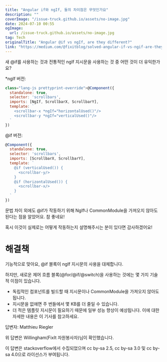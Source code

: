 ```yaml
---
title: "Angular if와 ngIf, 둘의 차이점은 무엇인가요"
description: ""
coverImage: "/issue-truck.github.io/assets/no-image.jpg"
date: 2024-07-10 00:55
ogImage: 
  url: /issue-truck.github.io/assets/no-image.jpg
tag: Tech
originalTitle: "Angular @if vs ngIf, are they different?"
link: "https://medium.com/@fixitblog/solved-angular-if-vs-ngif-are-they-different-5d4f4081c875"
---
```



새 @if를 사용하는 것과 전통적인 ngIf 지시문을 사용하는 것 중 어떤 것이 더 유익한가요?

*ngIf 버전:

```js
class="lang-js prettyprint-override">@Component({
  standalone: true,
  selector: 'scrollbars',
  imports: [NgIf, ScrollbarX, ScrollbarY],
  template: `
    <scrollbar-x *ngIf="horizontalUsed()"/>
    <scrollbar-y *ngIf="verticalUsed()"/>
  `
})
```

@if 버전:

<div class="content-ad"></div>

```js
@Component({
  standalone: true,
  selector: 'scrollbars',
  imports: [ScrollbarX, ScrollbarY],
  template: `
    @if (verticalUsed()) {
      <scrollbar-y/>
    }
    @if (horizontalUsed()) {
      <scrollbar-x/>
    }
  `
})
```

문법 차이 외에도 @if가 작동하기 위해 NgIf나 CommonModule을 가져오지 않아도 된다는 점을 알았어요. 참 좋네요!

혹시 이것이 실제로는 어떻게 작동하는지 설명해주시는 분이 있다면 감사하겠어요!

# 해결책


<div class="content-ad"></div>

기능적으로 맞아요, @if 블록이 ngIf 지시문의 사용을 대체합니다.

하지만, 새로운 제어 흐름 블록(@for/@if/@switch)을 사용하는 것에는 몇 가지 기술적 이점이 있습니다.

- 독립적인 컴포넌트를 빌드할 때 지시문이나 CommonModule을 가져오지 않아도 됩니다.
- 지시문을 없애면 주 번들에서 몇 KB를 더 줄일 수 있습니다.
- 더 적은 템플릿 지시문이 필요하기 때문에 일부 성능 향상이 예상됩니다. 이에 대한 자세한 내용은 이 기사를 참고하세요. 

답변자: Matthieu Riegler

<div class="content-ad"></div>

위 답변은 Willingham(FixIt 자원봉사자)님이 확인했습니다.

이 답변은 stackoverflow에서 수집되었으며 cc by-sa 2.5, cc by-sa 3.0 및 cc by-sa 4.0으로 라이선스가 부여됩니다.